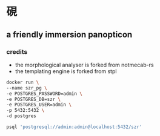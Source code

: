 # 硯

## a friendly immersion panopticon

### credits

* the morphological analyser is forked from notmecab-rs
* the templating engine is forked from stpl

``` sh
docker run \
--name szr_pg \
-e POSTGRES_PASSWORD=admin \
-e POSTGRES_DB=szr \
-e POSTGRES_USER=admin \
-p 5432:5432 \
-d postgres
```

``` sh
psql 'postgresql://admin:admin@localhost:5432/szr'
```
